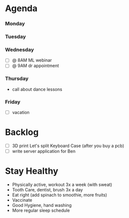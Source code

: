 # Agenda

### Monday

### Tuesday

### Wednesday
* [ ] @ 8AM ML webinar
* [ ] @ 9AM dr appointment

### Thursday
* call about dance lessons

### Friday
* [ ] vacation

# Backlog
* [ ] 3D print Let's split Keyboard Case (after you buy a pcb)
* [ ] write server application for Ben

# Stay Healthy
* Physically active, workout 3x a week (with sweat)
* Tooth Care, dentist, brush 3x a day
* Eat right (add spinach to smoothie, more fruits)
* Vaccinate
* Good Hygiene, hand washing
* More regular sleep schedule
